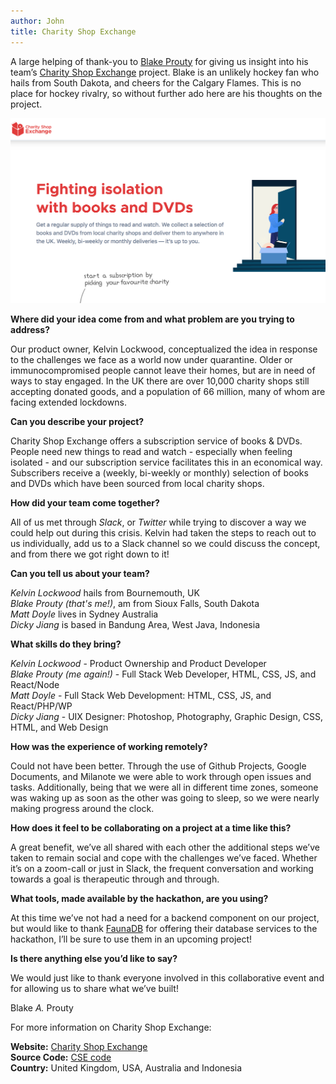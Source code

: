 ```yaml
---
author: John
title: Charity Shop Exchange
---
```


A large helping of thank-you to [Blake Prouty](https://twitter.com/BlakeNthaniel) for giving us insight into his team’s [Charity Shop Exchange](https://charityshopexchange.com) project. Blake is an unlikely hockey fan who hails from South Dakota, and cheers for the Calgary Flames. This is no place for hockey rivalry, so without further ado here are his thoughts on the project.

<span class="image right">
    <img src="/images/blog/charity-shop-exchange.png" alt="Charity Shop Exchange">
</span>

**Where did your idea come from and what problem are you trying to address?**

Our product owner, Kelvin Lockwood, conceptualized the idea in response to the challenges we face as a world now under quarantine. Older or immunocompromised people cannot leave their homes, but are in need of ways to stay engaged. In the UK there are over 10,000 charity shops still accepting donated goods, and a population of 66 million, many of whom are facing extended lockdowns.

**Can you describe your project?**

Charity Shop Exchange offers a subscription service of books & DVDs. People need new things to read and watch - especially when feeling isolated - and our subscription service facilitates this in an economical way. Subscribers receive a (weekly, bi-weekly or monthly) selection of books and DVDs which have been sourced from local charity shops.

**How did your team come together?**

All of us met through _Slack_, or _Twitter_ while trying to discover a way we could help out during this crisis. Kelvin had taken the steps to reach out to us individually, add us to a Slack channel so we could discuss the concept, and from there we got right down to it!

**Can you tell us about your team?**

_Kelvin Lockwood_ hails from Bournemouth, UK  
_Blake Prouty (that's me!)_, am from Sioux Falls, South Dakota  
_Matt Doyle_ lives in Sydney Australia  
_Dicky Jiang_ is based in Bandung Area, West Java, Indonesia

**What skills do they bring?**

_Kelvin Lockwood_ - Product Ownership and Product Developer  
_Blake Prouty (me again!)_ - Full Stack Web Developer, HTML, CSS, JS, and React/Node  
_Matt Doyle_ - Full Stack Web Development: HTML, CSS, JS, and React/PHP/WP  
_Dicky Jiang_ - UIX Designer: Photoshop, Photography, Graphic Design, CSS, HTML, and Web Design

**How was the experience of working remotely?**

Could not have been better. Through the use of Github Projects, Google Documents, and Milanote we were able to work through open issues and tasks. Additionally, being that we were all in different time zones, someone was waking up as soon as the other was going to sleep, so we were nearly making progress around the clock.

**How does it feel to be collaborating on a project at a time like this?**

A great benefit, we’ve all shared with each other the additional steps we’ve taken to remain social and cope with the challenges we’ve faced. Whether it’s on a zoom-call or just in Slack, the frequent conversation and working towards a goal is therapeutic through and through.

**What tools, made available by the hackathon, are you using?**

At this time we’ve not had a need for a backend component on our project, but would like to thank [FaunaDB](https://fauna.com/) for offering their database services to the hackathon, I’ll be sure to use them in an upcoming project!

**Is there anything else you’d like to say?**

We would just like to thank everyone involved in this collaborative event and for allowing us to share what we’ve built!

Blake _A._ Prouty

For more information on Charity Shop Exchange:

**Website:** [Charity Shop Exchange](https://charityshopexchange.com)  
**Source Code:** [CSE code](https://github.com/Charity-Shop-Exchange/Charity-Shop-Exchange)  
**Country:** United Kingdom, USA, Australia and Indonesia
